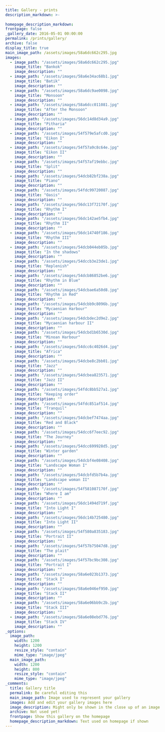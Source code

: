 ```yaml
---
title: Gallery - prints
description_markdown: >-
  
homepage_description_markdown: 
frontpage: false
_gallery_date: 2016-05-01 00:00:00
permalink: /prints/gallery/
archive: false
display_title: true
main_image_path: /assets/images/58a6dc662c295.jpg
images:
  - image_path: "/assets/images/58a6dc662c295.jpg"
    image_title: "Bankok"
    image_description: ""
  - image_path: "/assets/images/58a6e34ac68b1.jpg"
    image_title: "Batik"
    image_description: ""
  - image_path: "/assets/images/58a6dc9ae0098.jpg"
    image_title: "Monsoon"
    image_description: ""
  - image_path: "/assets/images/58a6dcc011081.jpg"
    image_title: "After the Monsoon"
    image_description: ""
  - image_path: "/assets/images/56dc14d8d34a9.jpg"
    image_title: "Pitharia"
    image_description: ""
  - image_path: "/assets/images/54f579e5afcd0.jpg"
    image_title: "Eikon I"
    image_description: ""
  - image_path: "/assets/images/54f57a9c8c64e.jpg"
    image_title: "Eikon II"
    image_description: ""
  - image_path: "/assets/images/54f57af19ebbc.jpg"
    image_title: "Split"
    image_description: ""
  - image_path: "/assets/images/54dcb82bf238a.jpg"
    image_title: "Piano"
    image_description: ""
  - image_path: "/assets/images/54fdc99720087.jpg"
    image_title: "Oasis"
    image_description: ""
  - image_path: "/assets/images/56dc13f72170f.jpg"
    image_title: "Rhythm I"
    image_description: ""
  - image_path: "/assets/images/56dc142ae5fb4.jpg"
    image_title: "Rhythm II"
    image_description: ""
  - image_path: "/assets/images/56dc14740f186.jpg"
    image_title: "Rhythm III"
    image_description: ""
  - image_path: "/assets/images/54dcb044eb05b.jpg"
    image_title: "In the shadows"
    image_description: ""
  - image_path: "/assets/images/54dccb3e23de1.jpg"
    image_title: "Replenish"
    image_description: ""
  - image_path: "/assets/images/54dcb86852be6.jpg"
    image_title: "Rhythm in Blue"
    image_description: ""
  - image_path: "/assets/images/54dcbae6a50d8.jpg"
    image_title: "Rhythm in Red"
    image_description: ""
  - image_path: "/assets/images/54dcbb9c8096b.jpg"
    image_title: "Mycaenian Harbour"
    image_description: ""
  - image_path: "/assets/images/54dcbdec2d9e2.jpg"
    image_title: "Mycaenian harbour II"
    image_description: ""
  - image_path: "/assets/images/54dcbd1b6530d.jpg"
    image_title: "Minoan Harbour"
    image_description: ""
  - image_path: "/assets/images/54dcc6c4026d4.jpg"
    image_title: "Africa"
    image_description: ""
  - image_path: "/assets/images/54dcbe8c2bb01.jpg"
    image_title: "Jazz"
    image_description: ""
  - image_path: "/assets/images/54dcbea823571.jpg"
    image_title: "Jazz II"
    image_description: ""
  - image_path: "/assets/images/54fdc8bb527a1.jpg"
    image_title: "Keeping order"
    image_description: ""
  - image_path: "/assets/images/54fdc851af514.jpg"
    image_title: "Tranquil"
    image_description: ""
  - image_path: "/assets/images/54dcbef7474aa.jpg"
    image_title: "Red and Black"
    image_description: ""
  - image_path: "/assets/images/54dcc6f7eec92.jpg"
    image_title: "The Journey"
    image_description: ""
  - image_path: "/assets/images/54dcc699928d5.jpg"
    image_title: "Winter garden"
    image_description: ""
  - image_path: "/assets/images/54dcbf4e08408.jpg"
    image_title: "Landscape Woman I"
    image_description: ""
  - image_path: "/assets/images/54dcbfd5b7b4a.jpg"
    image_title: "Landscape woman II"
    image_description: ""
  - image_path: "/assets/images/54f581087170f.jpg"
    image_title: "Where I am"
    image_description: ""
  - image_path: "/assets/images/56dc1494d719f.jpg"
    image_title: "Into Light I"
    image_description: ""
  - image_path: "/assets/images/56dc14b725480.jpg"
    image_title: "Into Light II"
    image_description: ""
  - image_path: "/assets/images/54f580a835183.jpg"
    image_title: "Portrait II"
    image_description: ""
  - image_path: "/assets/images/54f57b75047d8.jpg"
    image_title: "The plait"
    image_description: ""
  - image_path: "/assets/images/54f57bc9bc308.jpg"
    image_title: "Portrait I"
    image_description: ""
  - image_path: "/assets/images/58a6e023b1373.jpg"
    image_title: "Stack I"
    image_description: ""
  - image_path: "/assets/images/58a6e046ef950.jpg"
    image_title: "Stack II"
    image_description: ""
  - image_path: "/assets/images/58a6e06bb9c2b.jpg"
    image_title: "Stack III"
    image_description: ""
  - image_path: "/assets/images/58a6e08ebd776.jpg"
    image_title: "Stack IV"
    image_description: ""
_options:
  image_path:
    width: 1200
    height: 1200
    resize_style: "contain"
    mime_type: "image/jpeg"
  main_image_path:
    width: 1200
    height: 800
    resize_style: "contain"
    mime_type: "image/jpeg"
_comments:
  title: Gallery title
  permalink: Be careful editing this
  main_image_path: Image used to represent your gallery
  images: Add and edit your gallery images here
  image_description: Might only be shown in the close up of an image
  archive: Not used yet!
  frontpage: Show this gallery on the homepage
  homepage_description_markdown: Text used on homepage if shown
---
```

